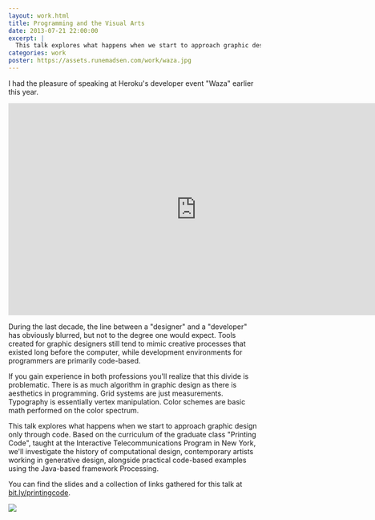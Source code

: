 ```yaml
---
layout: work.html
title: Programming and the Visual Arts
date: 2013-07-21 22:00:00
excerpt: |
  This talk explores what happens when we start to approach graphic design only through code. Based on the curriculum of the graduate class "Printing Code", taught at the Interactive Telecommunications Program in New York, it investigates the history of computational design, contemporary artists working in generative design, alongside practical code-based examples using the Java-based framework Processing.
categories: work
poster: https://assets.runemadsen.com/work/waza.jpg
---
```


I had the pleasure of speaking at Heroku's developer event "Waza" earlier this year.

<div class="wide-750">
  <iframe frameborder='0' height='423' src='https://player.vimeo.com/video/61113159?byline=0&amp;title=0&amp;portrait=0&amp;color=ffd663' width='750'> </iframe>
</div>

During the last decade, the line between a "designer" and a "developer" has obviously blurred, but not to the degree one would expect. Tools created for graphic designers still tend to mimic creative processes that existed long before the computer, while development environments for programmers are primarily code-based.

If you gain experience in both professions you'll realize that this divide is problematic. There is as much algorithm in graphic design as there is aesthetics in programming. Grid systems are just measurements. Typography is essentially vertex manipulation. Color schemes are basic math performed on the color spectrum.

This talk explores what happens when we start to approach graphic design only through code. Based on the curriculum of the graduate class "Printing Code", taught at the Interactive Telecommunications Program in New York, we'll investigate the history of computational design, contemporary artists working in generative design, alongside practical code-based examples using the Java-based framework Processing.

You can find the slides and a collection of links gathered for this talk at [bit.ly/printingcode](http://bit.ly/printingcode).

<div class="wide-750">
  <img src="https://assets.runemadsen.com/work/waza.jpg" />
</div>

